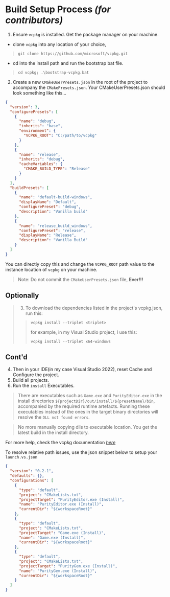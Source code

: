 # Build Setup Process _(for contributors)_
1. Ensure `vcpkg` is installed. Get the package manager on your machine.
- clone `vcpkg` into any location of your choice,

> ```shell
> git clone https://github.com/microsoft/vcpkg.git
> ```

- cd into the install path and run the bootstrap bat file.

> ```shell
> cd vcpkg; .\bootstrap-vcpkg.bat
> ```

2. Create a new `CMakeUserPresets.json` in the root of the project to accompany the `CMakePresets.json`. Your CMakeUserPresets.json should look something like this...
```json
{
  "version": 3,
  "configurePresets": [
    {
      "name": "debug",
      "inherits": "base",
      "environment": {
        "VCPKG_ROOT": "C:/path/to/vcpkg"
      }
    },
    {
      "name": "release",
      "inherits": "debug",
      "cacheVariables": {
        "CMAKE_BUILD_TYPE": "Release"
      }
    }
  ],
  "buildPresets": [
    {
      "name": "default-build-windows",
      "displayName": "Default",
      "configurePreset": "debug",
      "description": "Vanilla build"
    },
    {
      "name": "release_build_windows",
      "configurePreset": "release",
      "displayName": "Release",
      "description": "Vanilla Build"
    }
  ]
}
```
You can directly copy this and change the `VCPKG_ROOT` path value to the instance location of `vcpkg` on your machine.
> Note:
> Do not commit the `CMakeUserPresets.json` file, **Ever!!!**
## Optionally

>3. To download the dependencies listed in the project's vcpkg.json, run this:
> > ```shell
> > vcpkg install --triplet <triplet>
> > ```  
> > for example, in my Visual Studio project, I use this:
> > ```shell
> > vcpkg install --triplet x64-windows
> > ```

## Cont'd
4. Then in your IDE(in my case Visual Studio 2022), reset Cache and Configure the project.
5. Build all projects.
6. Run the `install` Executables. 

> There are executables such as `Game.exe` and `PurityEditor.exe` in the install directories `${projectDir}/out/install/${presetName}/bin`, accompanied by the required runtime artefacts. Running these executables instead of the ones in the target binary directories will resolve the `DLL not found errors`. 

> No more manually copying dlls to executable location. You get the latest build in the install directory.

For more help, check the vcpkg documentation _[here](https://learn.microsoft.com/en-us/vcpkg/get_started/get-started-vs?pivots=shell-powershell)_

To resolve relative path issues, use the json snippet below to setup your `launch.vs.json`
```json
{
  "version": "0.2.1",
  "defaults": {},
  "configurations": [
    {
      "type": "default",
      "project": "CMakeLists.txt",
      "projectTarget": "PurityEditor.exe (Install)",
      "name": "PurityEditor.exe (Install)",
      "currentDir": "${workspaceRoot}"
    },
    {
      "type": "default",
      "project": "CMakeLists.txt",
      "projectTarget": "Game.exe (Install)",
      "name": "Game.exe (Install)",
      "currentDir": "${workspaceRoot}"
    },
    {
      "type": "default",
      "project": "CMakeLists.txt",
      "projectTarget": "PurityGem.exe (Install)",
      "name": "PurityGem.exe (Install)",
      "currentDir": "${workspaceRoot}"
    }
  ]
}
```